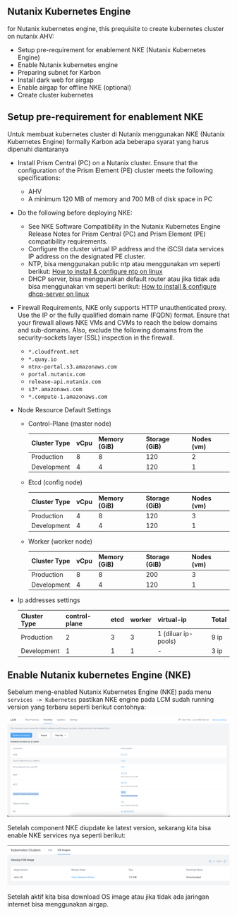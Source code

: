 ## Nutanix Kubernetes Engine

for Nutanix kubernetes engine, this prequisite to create kubernetes cluster on nutanix AHV:

- Setup pre-requirement for enablement NKE (Nutanix Kubernetes Engine)
- Enable Nutanix kubernetes engine
- Preparing subnet for Karbon
- Install dark web for airgap
- Enable airgap for offline NKE (optional)
- Create cluster kubernetes

## Setup pre-requirement for enablement NKE

Untuk membuat kubernetes cluster di Nutanix menggunakan NKE (Nutanix Kubernetes Engine) formally Karbon ada beberapa syarat yang harus dipenuhi diantaranya

- Install Prism Central (PC) on a Nutanix cluster.
Ensure that the configuration of the Prism Element (PE) cluster meets the following specifications:
    - AHV
    - A minimum 120 MB of memory and 700 MB of disk space in PC
- Do the following before deploying NKE:
    - See NKE Software Compatibility in the Nutanix Kubernetes Engine Release Notes for Prism Central (PC) and Prism Element (PE) compatibility requirements.
    - Configure the cluster virtual IP address and the iSCSI data services IP address on the designated PE cluster.
    - NTP, bisa menggunakan public ntp atau menggunakan vm seperti berikut: [How to install & configure ntp on linux](https://www.liquidweb.com/kb/how-to-install-and-configuring-ntp-on-centos-and-ubuntu/)
    - DHCP server, bisa menggunakan default router atau jika tidak ada bisa menggunakan vm seperti berikut: [How to install & configure dhcp-server on linux](https://elearningsurasakblog.wordpress.com/2019/09/24/how-to-install-and-configure-dhcp-server-on-centos7/)
- Firewall Requirements, NKE only supports HTTP unauthenticated proxy. Use the IP or the fully qualified domain name (FQDN) format. Ensure that your firewall allows NKE VMs and CVMs to reach the below domains and sub-domains. Also, exclude the following domains from the security-sockets layer (SSL) inspection in the firewall.
    - `*.cloudfront.net`
    - `*.quay.io`
    - `ntnx-portal.s3.amazonaws.com`
    - `portal.nutanix.com`
    - `release-api.nutanix.com`
    - `s3*.amazonaws.com`
    - `*.compute-1.amazonaws.com`

- Node Resource Default Settings

    - Control-Plane (master node)

        | Cluster Type  | vCpu  | Memory (GiB)  | Storage (GiB) | Nodes (vm)    |
        | :---          | :---  | :---          | :---          | :---          |
        | Production    | 8     | 8             | 120           | 2             |
        | Development   | 4     | 4             | 120           | 1             |

    - Etcd (config node)

        | Cluster Type  | vCpu  | Memory (GiB)  | Storage (GiB) | Nodes (vm)    |
        | :---          | :---  | :---          | :---          | :---          |
        | Production    | 4     | 8             | 120           | 3             |
        | Development   | 4     | 4             | 120           | 1             |

    - Worker (worker node)

        | Cluster Type  | vCpu  | Memory (GiB)  | Storage (GiB) | Nodes (vm)    |
        | :---          | :---  | :---          | :---          | :---          |
        | Production    | 8     | 8             | 200           | 3             |
        | Development   | 4     | 4             | 120           | 1             |

- Ip addresses settings

    | Cluster Type  | control-plane | etcd      | worker    | virtual-ip            | Total |
    | :---          | :---          | :---      | :---      | :---                  | :---  |
    | Production    | 2             | 3         | 3         | 1 (diluar ip-pools)   | 9 ip  |  
    | Development   | 1             | 1         | 1         | -                     | 3 ip  |

## Enable Nutanix kubernetes Engine (NKE)

Sebelum meng-enabled Nutanix Kubernetes Engine (NKE) pada menu `services -> Kubernetes` pastikan NKE engine pada LCM sudah running version yang terbaru seperti berikut contohnya:

![lcm-nke-version](images/nutanix-nke/08-lcm-nke-version.png)

Setelah component NKE diupdate ke latest version, sekarang kita bisa enable NKE services nya seperti berikut:

![enable-nke](images/nutanix-nke/02a-enable-karbon.png)

Setelah aktif kita bisa download OS image atau jika tidak ada jaringan internet bisa menggunakan airgap.